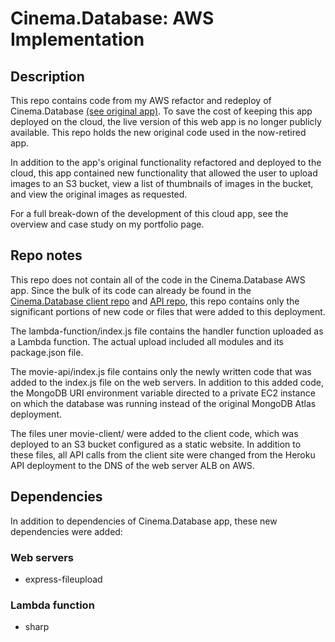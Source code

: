 # Cinema.Database: AWS Implementation

## Description 

This repo contains code from my AWS refactor and redeploy of Cinema.Database [(see original app)](https://cinemadatabase.netlify.app/). To save the cost of keeping this app deployed on the cloud, the live version of this web app is no longer publicly available. This repo holds the new original code used in the now-retired app.

In addition to the app's original functionality refactored and deployed to the cloud, this app contained new functionality that allowed the user to upload images to an S3 bucket, view a list of thumbnails of images in the bucket, and view the original images as requested.

For a full break-down of the development of this cloud app, see the overview and case study on my portfolio page.

## Repo notes

This repo does not contain all of the code in the Cinema.Database AWS app. Since the bulk of its code can already be found in the [Cinema.Database client repo](https://github.com/liztheshiz/movie-client) and [API repo](https://github.com/liztheshiz/movie-api), this repo contains only the significant portions of new code or files that were added to this deployment.

The lambda-function/index.js file contains the handler function uploaded as a Lambda function. The actual upload included all modules and its package.json file.

The movie-api/index.js file contains only the newly written code that was added to the index.js file on the web servers. In addition to this added code, the MongoDB URI environment variable directed to a private EC2 instance on which the database was running instead of the original MongoDB Atlas deployment.

The files uner movie-client/ were added to the client code, which was deployed to an S3 bucket configured as a static website. In addition to these files, all API calls from the client site were changed from the Heroku API deployment to the DNS of the web server ALB on AWS.

## Dependencies

In addition to dependencies of Cinema.Database app, these new dependencies were added:

### Web servers

- express-fileupload

### Lambda function

- sharp